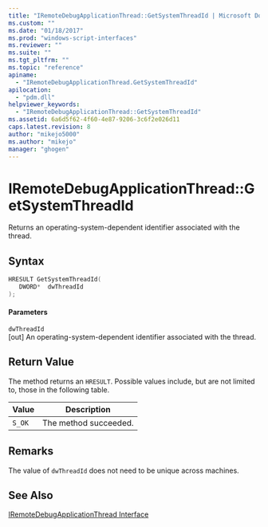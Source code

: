 ```yaml
---
title: "IRemoteDebugApplicationThread::GetSystemThreadId | Microsoft Docs"
ms.custom: ""
ms.date: "01/18/2017"
ms.prod: "windows-script-interfaces"
ms.reviewer: ""
ms.suite: ""
ms.tgt_pltfrm: ""
ms.topic: "reference"
apiname: 
  - "IRemoteDebugApplicationThread.GetSystemThreadId"
apilocation: 
  - "pdm.dll"
helpviewer_keywords: 
  - "IRemoteDebugApplicationThread::GetSystemThreadId"
ms.assetid: 6a6d5f62-4f60-4e87-9206-3c6f2e026d11
caps.latest.revision: 8
author: "mikejo5000"
ms.author: "mikejo"
manager: "ghogen"
---
```

# IRemoteDebugApplicationThread::GetSystemThreadId
Returns an operating-system-dependent identifier associated with the thread.  
  
## Syntax  
  
```cpp
HRESULT GetSystemThreadId(  
   DWORD*  dwThreadId  
);  
```  
  
#### Parameters  
 `dwThreadId`  
 [out] An operating-system-dependent identifier associated with the thread.  
  
## Return Value  
 The method returns an `HRESULT`. Possible values include, but are not limited to, those in the following table.  
  
|Value|Description|  
|-----------|-----------------|  
|`S_OK`|The method succeeded.|  
  
## Remarks  
 The value of `dwThreadId` does not need to be unique across machines.  
  
## See Also  
 [IRemoteDebugApplicationThread Interface](../../winscript/reference/iremotedebugapplicationthread-interface.md)